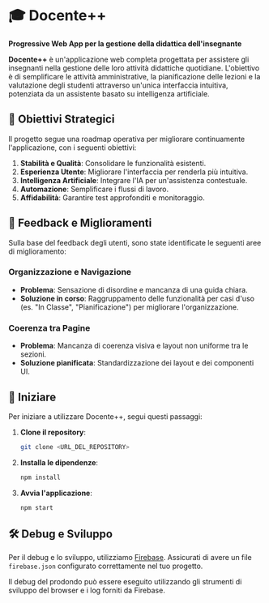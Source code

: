 # 🎓 Docente++

**Progressive Web App per la gestione della didattica dell'insegnante**

**Docente++** è un'applicazione web completa progettata per assistere gli insegnanti nella gestione delle loro attività didattiche quotidiane. L'obiettivo è di semplificare le attività amministrative, la pianificazione delle lezioni e la valutazione degli studenti attraverso un'unica interfaccia intuitiva, potenziata da un assistente basato su intelligenza artificiale.

## 🎯 Obiettivi Strategici

Il progetto segue una roadmap operativa per migliorare continuamente l'applicazione, con i seguenti obiettivi:

1.  **Stabilità e Qualità**: Consolidare le funzionalità esistenti.
2.  **Esperienza Utente**: Migliorare l'interfaccia per renderla più intuitiva.
3.  **Intelligenza Artificiale**: Integrare l'IA per un'assistenza contestuale.
4.  **Automazione**: Semplificare i flussi di lavoro.
5.  **Affidabilità**: Garantire test approfonditi e monitoraggio.

## 📝 Feedback e Miglioramenti

Sulla base del feedback degli utenti, sono state identificate le seguenti aree di miglioramento:

### Organizzazione e Navigazione

*   **Problema**: Sensazione di disordine e mancanza di una guida chiara.
*   **Soluzione in corso**: Raggruppamento delle funzionalità per casi d'uso (es. "In Classe", "Pianificazione") per migliorare l'organizzazione.

### Coerenza tra Pagine

*   **Problema**: Mancanza di coerenza visiva e layout non uniforme tra le sezioni.
*   **Soluzione pianificata**: Standardizzazione dei layout e dei componenti UI.

## 🚀 Iniziare

Per iniziare a utilizzare Docente++, segui questi passaggi:

1.  **Clone il repository**: 
    ```bash
    git clone <URL_DEL_REPOSITORY>
    ```
2.  **Installa le dipendenze**:
    ```bash
    npm install
    ```
3.  **Avvia l'applicazione**:
    ```bash
    npm start
    ```

## 🛠️ Debug e Sviluppo

Per il debug e lo sviluppo, utilizziamo [Firebase](https://firebase.google.com/). Assicurati di avere un file `firebase.json` configurato correttamente nel tuo progetto.

Il debug del prodondo può essere eseguito utilizzando gli strumenti di sviluppo del browser e i log forniti da Firebase.
